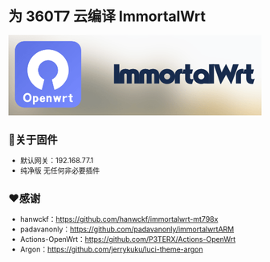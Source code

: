 # 为 360T7 云编译 ImmortalWrt
![immortalwrt](logo.png)

## 🤖关于固件

- 默认网关：192.168.77.1
- 纯净版 无任何非必要插件

## ❤️感谢
- hanwckf：https://github.com/hanwckf/immortalwrt-mt798x  
- padavanonly：https://github.com/padavanonly/immortalwrtARM  
- Actions-OpenWrt：https://github.com/P3TERX/Actions-OpenWrt  
- Argon：https://github.com/jerrykuku/luci-theme-argon
